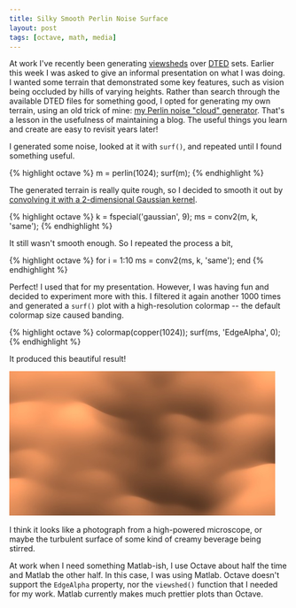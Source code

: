 ```yaml
---
title: Silky Smooth Perlin Noise Surface
layout: post
tags: [octave, math, media]
---
```


At work I've recently been generating
[viewsheds](http://en.wikipedia.org/wiki/Viewshed) over
[DTED](http://en.wikipedia.org/wiki/DTED) sets. Earlier this week I
was asked to give an informal presentation on what I was doing. I
wanted some terrain that demonstrated some key features, such as
vision being occluded by hills of varying heights. Rather than search
through the available DTED files for something good, I opted for
generating my own terrain, using an old trick of mine:
[my Perlin noise "cloud" generator](/blog/2007/11/20/). That's a
lesson in the usefulness of maintaining a blog. The useful things you
learn and create are easy to revisit years later!

I generated some noise, looked at it with `surf()`, and repeated
until I found something useful.

{% highlight octave %}
m = perlin(1024);
surf(m);
{% endhighlight %}

The generated terrain is really quite rough, so I decided to smooth it
out by [convolving it with a 2-dimensional Gaussian kernel](/blog/2008/02/22/).

{% highlight octave %}
k = fspecial('gaussian', 9);
ms = conv2(m, k, 'same');
{% endhighlight %}

It still wasn't smooth enough. So I repeated the process a bit,

{% highlight octave %}
for i = 1:10
    ms = conv2(ms, k, 'same');
end
{% endhighlight %}

Perfect! I used that for my presentation. However, I was having fun
and decided to experiment more with this. I filtered it again another
1000 times and generated a `surf()` plot with a high-resolution
colormap -- the default colormap size caused banding.

{% highlight octave %}
colormap(copper(1024));
surf(ms, 'EdgeAlpha', 0);
{% endhighlight %}

It produced this beautiful result!

[![](/img/noise/silk-perlin-surface-thumb.jpg)](/img/noise/silk-perlin-surface.jpg)

I think it looks like a photograph from a high-powered microscope, or
maybe the turbulent surface of some kind of creamy beverage being
stirred.

At work when I need something Matlab-ish, I use Octave about half the
time and Matlab the other half. In this case, I was using
Matlab. Octave doesn't support the `EdgeAlpha` property, nor the
`viewshed()` function that I needed for my work. Matlab currently
makes much prettier plots than Octave.
